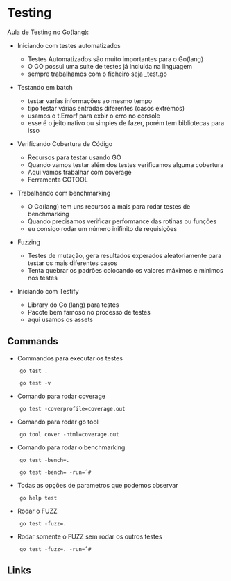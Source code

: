 # Testing

Aula de Testing no Go(lang):

- Iniciando com testes automatizados

  - Testes Automatizados são muito importantes para o Go(lang)
  - O GO possui uma suite de testes já incluida na linguagem
  - sempre trabalhamos com o ficheiro seja \_test.go

- Testando em batch

  - testar varías informações ao mesmo tempo
  - tipo testar várias entradas diferentes (casos extremos)
  - usamos o t.Errorf para exbir o erro no console
  - esse é o jeito nativo ou simples de fazer, porém tem bibliotecas para isso

- Verificando Cobertura de Código

  - Recursos para testar usando GO
  - Quando vamos testar além dos testes verificamos alguma cobertura
  - Aqui vamos trabalhar com coverage
  - Ferramenta GOTOOL

- Trabalhando com benchmarking

  - O Go(lang) tem uns recursos a mais para rodar testes de benchmarking
  - Quando precisamos verificar performance das rotinas ou funções
  - eu consigo rodar um número inifinito de requisições

- Fuzzing

  - Testes de mutação, gera resultados experados aleatoriamente para testar os mais diferentes casos
  - Tenta quebrar os padrões colocando os valores máximos e minimos nos testes

- Iniciando com Testify
  - Library do Go (lang) para testes
  - Pacote bem famoso no processo de testes
  - aqui usamos os assets

## Commands

- Commandos para executar os testes

```
    go test .
```

```
    go test -v
```

- Comando para rodar coverage

```
    go test -coverprofile=coverage.out
```

- Comando para rodar go tool

```
    go tool cover -html=coverage.out
```

- Comando para rodar o benchmarking

```
    go test -bench=.
```

```
    go test -bench= -run=ˆ#
```

- Todas as opções de parametros que podemos observar

```
    go help test
```

- Rodar o FUZZ

```
    go test -fuzz=.
```

- Rodar somente o FUZZ sem rodar os outros testes

```
    go test -fuzz=. -run=ˆ#
```

## Links
